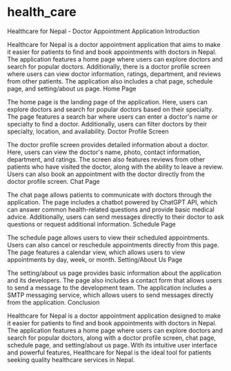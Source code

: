 # health_care

Healthcare for Nepal - Doctor Appointment Application
Introduction

Healthcare for Nepal is a doctor appointment application that aims to make it easier for patients to find and book appointments with doctors in Nepal. The application features a home page where users can explore doctors and search for popular doctors. Additionally, there is a doctor profile screen where users can view doctor information, ratings, department, and reviews from other patients. The application also includes a chat page, schedule page, and setting/about us page.
Home Page

The home page is the landing page of the application. Here, users can explore doctors and search for popular doctors based on their specialty. The page features a search bar where users can enter a doctor's name or specialty to find a doctor. Additionally, users can filter doctors by their specialty, location, and availability.
Doctor Profile Screen

The doctor profile screen provides detailed information about a doctor. Here, users can view the doctor's name, photo, contact information, department, and ratings. The screen also features reviews from other patients who have visited the doctor, along with the ability to leave a review. Users can also book an appointment with the doctor directly from the doctor profile screen.
Chat Page

The chat page allows patients to communicate with doctors through the application. The page includes a chatbot powered by ChatGPT API, which can answer common health-related questions and provide basic medical advice. Additionally, users can send messages directly to their doctor to ask questions or request additional information.
Schedule Page

The schedule page allows users to view their scheduled appointments. Users can also cancel or reschedule appointments directly from this page. The page features a calendar view, which allows users to view appointments by day, week, or month.
Setting/About Us Page

The setting/about us page provides basic information about the application and its developers. The page also includes a contact form that allows users to send a message to the development team. The application includes a SMTP messaging service, which allows users to send messages directly from the application.
Conclusion

Healthcare for Nepal is a doctor appointment application designed to make it easier for patients to find and book appointments with doctors in Nepal. The application features a home page where users can explore doctors and search for popular doctors, along with a doctor profile screen, chat page, schedule page, and setting/about us page. With its intuitive user interface and powerful features, Healthcare for Nepal is the ideal tool for patients seeking quality healthcare services in Nepal.
